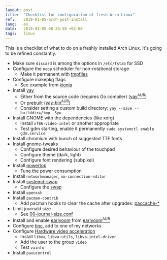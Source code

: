 ```yaml
---
layout: post
title:  "Checklist for configuration of fresh Arch Linux"
ref:    2019-01-05-arch-post-install
lang:   en
date:   2019-01-05 08:26:58 +02:00
tags:   linux
---
```


This is a checklist of what to do on a freshly installed Arch Linux.
It's going to be refined constantly.

- Make sure `discard` is among the options in `/etc/fstab` for SSD
- Configure the `noop` scheduler for non-rotational storage
    - Make it permanent with [tmpfiles](https://github.com/sakhnik/arch-config/blob/e8465b735a75212114595cd2fda979d30702644b/30-hardware.sh#L20)
- Configure makepkg flags
    - See example from [kionia](https://github.com/sakhnik/arch-config/blob/e8465b735a75212114595cd2fda979d30702644b/20-pacman.sh#L77)
- Install [yay](https://github.com/Jguer/yay)
    - Either from the source code (requires Go compiler)
    ([yay<sup>AUR</sup>](https://aur.archlinux.org/packages/yay/))
    - Or prebuilt
    ([yay-bin<sup>AUR</sup>](https://aur.archlinux.org/packages/yay-bin/))
    - Consider setting a custom build directory: `yay --save --builddir=/tmp -Syu`
- Install GNOME with the dependencies (like xorg)
    - Install `xf86-video-intel` or another appropriate
    - Test gdm starting, enable it permanently `sudo systemctl enable
        gdm.service`
- Install chromium with bunch of suggested TTF fonts
- Install gnome-tweaks
    - Configure desired behaviour of the touchpad
    - Configure theme (dark, light)
    - Configure font rendering (subpixel)
- Install [powertop](https://wiki.archlinux.org/index.php/Powertop)
    - Tune the power consumption
- Install `networkmanager`, `nm-connection-editor`
- Install [systemd-swap](https://github.com/Nefelim4ag/systemd-swap)
    - Configure the [swap](https://wiki.archlinux.org/index.php/Swap#systemd-swap)
- Install `openssh`
- Install `pacman-contrib`
    - Add pacman hooks to clear the cache after upgrades:
   [paccache-*](https://github.com/sakhnik/arch-config/blob/e8465b735a75212114595cd2fda979d30702644b/20-pacman.sh)
- Limit journald size
    - See [00-journal-size.conf](https://github.com/sakhnik/arch-config/blob/e8465b735a75212114595cd2fda979d30702644b/40-systemd.sh#L8)
- Install and enable [earlyoom](https://github.com/rfjakob/earlyoom) from
    [earlyoom<sup>AUR</sup>](https://aur.archlinux.org/packages/earlyoom/)
- Configure [tinc](https://wiki.archlinux.org/index.php/Tinc), add to one of my networks
- Configure [Hardware video acceleration](https://wiki.archlinux.org/index.php/Hardware_video_acceleration)
    - Install `libva`, `libva-utils`, `libva-intel-driver`
    - Add the user to the group `video`
    - Test `vainfo`
- Install `pavucontrol`
